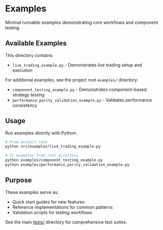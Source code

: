 # Examples

Minimal runnable examples demonstrating core workflows and component testing.

## Available Examples

This directory contains:
- `live_trading_example.py` - Demonstrates live trading setup and execution

For additional examples, see the project root `examples/` directory:
- `component_testing_example.py` - Demonstrates component-based strategy testing
- `performance_parity_validation_example.py` - Validates performance consistency

## Usage

Run examples directly with Python:

```bash
# From project root
python src/examples/live_trading_example.py

# Or examples from root directory
python examples/component_testing_example.py
python examples/performance_parity_validation_example.py
```

## Purpose

These examples serve as:
- Quick start guides for new features
- Reference implementations for common patterns
- Validation scripts for testing workflows

See the main [tests/](../../tests/) directory for comprehensive test suites.
